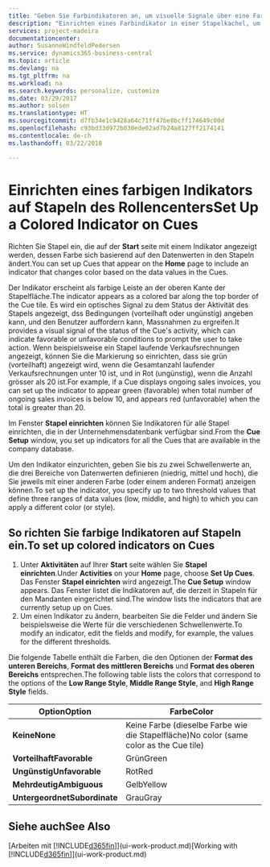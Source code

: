 ```yaml
---
title: "Geben Sie Farbindikatoren an, um visuelle Signale über eine Farbaktivität anzupassen | Microsoft Docs"
description: "Einrichten eines Farbindikator in einer Stapelkachel, um ein personalisiertes visuelles Signal der Farb-Aktivität zu erhalten."
services: project-madeira
documentationcenter: 
author: SusanneWindfeldPedersen
ms.service: dynamics365-business-central
ms.topic: article
ms.devlang: na
ms.tgt_pltfrm: na
ms.workload: na
ms.search.keywords: personalize, customize
ms.date: 03/29/2017
ms.author: solsen
ms.translationtype: HT
ms.sourcegitcommit: d7fb34e1c9428a64c71ff47be8bcff174649c00d
ms.openlocfilehash: c93bd33d972b030ede02ad7b24a8127ff2174141
ms.contentlocale: de-ch
ms.lasthandoff: 03/22/2018

---
```

# <a name="set-up-a-colored-indicator-on-cues"></a><span data-ttu-id="bfb72-103">Einrichten eines farbigen Indikators auf Stapeln des Rollencenters</span><span class="sxs-lookup"><span data-stu-id="bfb72-103">Set Up a Colored Indicator on Cues</span></span>
<span data-ttu-id="bfb72-104">Richten Sie Stapel ein, die auf der **Start** seite mit einem Indikator angezeigt werden, dessen Farbe sich basierend auf den Datenwerten in den Stapeln ändert.</span><span class="sxs-lookup"><span data-stu-id="bfb72-104">You can set up Cues that appear on the **Home** page to include an indicator that changes color based on the data values in the Cues.</span></span>

<span data-ttu-id="bfb72-105">Der Indikator erscheint als farbige Leiste an der oberen Kante der Stapelfläche.</span><span class="sxs-lookup"><span data-stu-id="bfb72-105">The indicator appears as a colored bar along the top border of the Cue tile.</span></span> <span data-ttu-id="bfb72-106">Es wird ein optisches Signal zu dem Status der Aktivität des Stapels angezeigt, dss Bedingungen (vorteilhaft oder ungünstig) angeben kann, und den Benutzer auffordern kann, Massnahmen zu ergreifen.</span><span class="sxs-lookup"><span data-stu-id="bfb72-106">It provides a visual signal of the status of the Cue's activity, which can indicate favorable or unfavorable conditions to prompt the user to take action.</span></span> <span data-ttu-id="bfb72-107">Wenn beispielsweise ein Stapel laufende Verkaufsrechnungen angezeigt, können Sie die Markierung so einrichten, dass sie grün (vorteilhaft) angezeigt wird, wenn die Gesamtanzahl laufender Verkaufsrechnungen unter 10 ist, und in Rot (ungünstig), wenn die Anzahl grösser als 20 ist.</span><span class="sxs-lookup"><span data-stu-id="bfb72-107">For example, if a Cue displays ongoing sales invoices, you can set up the indicator to appear green (favorable) when total number of ongoing sales invoices is below 10, and appears red (unfavorable) when the total is greater than 20.</span></span>

<span data-ttu-id="bfb72-108">Im Fenster **Stapel einrichten** können Sie Indikatoren für alle Stapel einrichten, die in der Unternehmensdatenbank verfügbar sind.</span><span class="sxs-lookup"><span data-stu-id="bfb72-108">From the **Cue Setup** window, you set up indicators for all the Cues that are available in the company database.</span></span>

<span data-ttu-id="bfb72-109">Um den Indikator einzurichten, geben Sie bis zu zwei Schwellenwerte an, die drei Bereiche von Datenwerten definieren (niedrig, mittel und hoch), die Sie jeweils mit einer anderen Farbe (oder einem anderen Format) anzeigen können.</span><span class="sxs-lookup"><span data-stu-id="bfb72-109">To set up the indicator, you specify up to two threshold values that define three ranges of data values (low, middle, and high) to which you can apply a different color (or style).</span></span>

## <a name="to-set-up-colored-indicators-on-cues"></a><span data-ttu-id="bfb72-110">So richten Sie farbige Indikatoren auf Stapeln ein.</span><span class="sxs-lookup"><span data-stu-id="bfb72-110">To set up colored indicators on Cues</span></span>
1. <span data-ttu-id="bfb72-111">Unter **Aktivitäten** auf Ihrer **Start** seite wählen Sie **Stapel einrichten**.</span><span class="sxs-lookup"><span data-stu-id="bfb72-111">Under **Activities** on your **Home** page, choose **Set Up Cues**.</span></span>  
   <span data-ttu-id="bfb72-112">Das Fenster **Stapel einrichten** wird angezeigt.</span><span class="sxs-lookup"><span data-stu-id="bfb72-112">The **Cue Setup** window appears.</span></span> <span data-ttu-id="bfb72-113">Das Fenster listet die Indikatoren auf, die derzeit in Stapeln für den Mandanten eingerichtet sind.</span><span class="sxs-lookup"><span data-stu-id="bfb72-113">The window lists the indicators that are currently setup up on Cues.</span></span>
2. <span data-ttu-id="bfb72-114">Um einen Indikator zu ändern, bearbeiten Sie die Felder und ändern Sie beispielsweise die Werte für die verschiedenen Schwellenwerte.</span><span class="sxs-lookup"><span data-stu-id="bfb72-114">To modify an indicator, edit the fields and modify, for example, the values for the different thresholds.</span></span>  

<span data-ttu-id="bfb72-115">Die folgende Tabelle enthält die Farben, die den Optionen der **Format des unteren Bereichs**, **Format des mittleren Bereichs** und **Format des oberen Bereichs** entsprechen.</span><span class="sxs-lookup"><span data-stu-id="bfb72-115">The following table lists the colors that correspond to the options of the **Low Range Style**, **Middle Range Style**, and **High Range Style** fields.</span></span>

| <span data-ttu-id="bfb72-116">Option</span><span class="sxs-lookup"><span data-stu-id="bfb72-116">Option</span></span> | <span data-ttu-id="bfb72-117">Farbe</span><span class="sxs-lookup"><span data-stu-id="bfb72-117">Color</span></span> |
| --- | --- |
| <span data-ttu-id="bfb72-118">**Keine**</span><span class="sxs-lookup"><span data-stu-id="bfb72-118">**None**</span></span> |<span data-ttu-id="bfb72-119">Keine Farbe (dieselbe Farbe wie die Stapelfläche)</span><span class="sxs-lookup"><span data-stu-id="bfb72-119">No color (same color as the Cue tile)</span></span>|
| <span data-ttu-id="bfb72-120">**Vorteilhaft**</span><span class="sxs-lookup"><span data-stu-id="bfb72-120">**Favorable**</span></span> |<span data-ttu-id="bfb72-121">Grün</span><span class="sxs-lookup"><span data-stu-id="bfb72-121">Green</span></span> |
| <span data-ttu-id="bfb72-122">**Ungünstig**</span><span class="sxs-lookup"><span data-stu-id="bfb72-122">**Unfavorable**</span></span> |<span data-ttu-id="bfb72-123">Rot</span><span class="sxs-lookup"><span data-stu-id="bfb72-123">Red</span></span> |
| <span data-ttu-id="bfb72-124">**Mehrdeutig**</span><span class="sxs-lookup"><span data-stu-id="bfb72-124">**Ambiguous**</span></span> |<span data-ttu-id="bfb72-125">Gelb</span><span class="sxs-lookup"><span data-stu-id="bfb72-125">Yellow</span></span> |
| <span data-ttu-id="bfb72-126">**Untergeordnet**</span><span class="sxs-lookup"><span data-stu-id="bfb72-126">**Subordinate**</span></span> |<span data-ttu-id="bfb72-127">Grau</span><span class="sxs-lookup"><span data-stu-id="bfb72-127">Gray</span></span> |

## <a name="see-also"></a><span data-ttu-id="bfb72-128">Siehe auch</span><span class="sxs-lookup"><span data-stu-id="bfb72-128">See Also</span></span>
<span data-ttu-id="bfb72-129">[Arbeiten mit [!INCLUDE[d365fin](includes/d365fin_md.md)]](ui-work-product.md)</span><span class="sxs-lookup"><span data-stu-id="bfb72-129">[Working with [!INCLUDE[d365fin](includes/d365fin_md.md)]](ui-work-product.md)</span></span>


